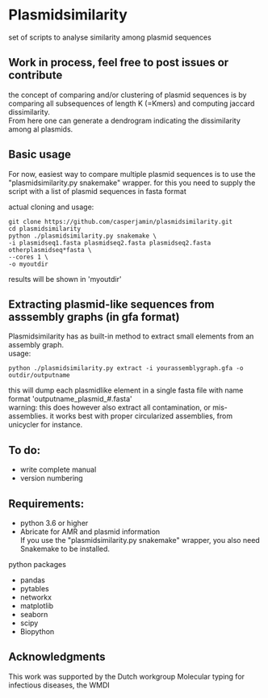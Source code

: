 # Plasmidsimilarity
set of scripts to analyse similarity among plasmid sequences

## Work in process, feel free to post issues or contribute 


the concept of comparing and/or clustering of plasmid sequences is by comparing all subsequences of length K (=Kmers) and computing jaccard dissimilarity.  
From here one can generate a dendrogram indicating the dissimilarity among al plasmids.  



## Basic usage

For now, easiest way to compare multiple plasmid sequences is to use the "plasmidsimilarity.py snakemake" wrapper. for this you need to supply the script with a list of plasmid sequences in fasta format

actual cloning and usage:   
```
git clone https://github.com/casperjamin/plasmidsimilarity.git
cd plasmidsimilarity
python ./plasmidsimilarity.py snakemake \
-i plasmidseq1.fasta plasmidseq2.fasta plasmidseq2.fasta otherplasmidseq*fasta \
--cores 1 \
-o myoutdir
```

results will be shown in 'myoutdir' 

## Extracting plasmid-like sequences from asssembly graphs (in gfa format)

Plasmidsimilarity has as built-in method to extract small elements from an assembly graph.  
usage:
```
python ./plasmidsimilarity.py extract -i yourassemblygraph.gfa -o outdir/outputname
```
this will dump each plasmidlike element in a single fasta file with name format 'outputname_plasmid_#.fasta'   
warning: this does however also extract all contamination, or mis-assemblies. it works best with proper circularized assemblies, from unicycler for instance.




## To do:   
* write complete manual
* version numbering




## Requirements:  
* python 3.6 or higher  
* Abricate  for AMR and plasmid information  
If you use the "plasmidsimilarity.py snakemake"  wrapper, you also need Snakemake to be installed.  

python packages  
* pandas
* pytables  
* networkx      
* matplotlib
* seaborn 
* scipy  
* Biopython    




## Acknowledgments

This work was supported by the Dutch workgroup Molecular typing for infectious diseases, the WMDI
